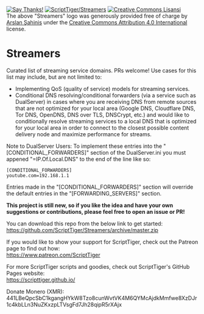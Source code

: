 [![Say Thanks!](https://img.shields.io/badge/Say%20Thanks-!-1EAEDB.svg)](https://saythanks.io/to/ScriptTiger)
[![ScriptTiger/Streamers](https://scripttiger.github.io/images/Streamers-banner.png)](https://github.com/ScriptTiger/Streamers)
[![Creative Commons Lisansi](https://i.creativecommons.org/l/by/4.0/88x31.png)](http://creativecommons.org/licenses/by/4.0/)  
The above "Streamers" logo was generously provided free of charge by [Arslan Şahinis](https://github.com/Arslanshn) under the [Creative Commons Attribution 4.0 International](http://creativecommons.org/licenses/by/4.0/) license.
# Streamers
Curated list of streaming service domains. PRs welcome! Use cases for this list may include, but are not limited to:  
- Implementing QoS (quality of service) models for streaming services.  
- Conditional DNS resolving/conditional forwarders (via a service such as DualServer) in cases where you are receiving DNS from remote sources that are not optimized for your local area (Google DNS, Cloudflare DNS, Tor DNS, OpenDNS, DNS over TLS, DNSCrypt, etc.) and would like to conditionally resolve streaming services to a local DNS that is optimized for your local area in order to connect to the closest possible content delivery node and maximize performance for streams.

Note to DualServer Users: To implement these entries into the "[CONDITIONAL_FORWARDERS]" section of the DualServer.ini you must appened "=IP.Of.Local.DNS" to the end of the line like so:  
```
[CONDITIONAL_FORWARDERS]
youtube.com=192.168.1.1
```
Entries made in the "[CONDITIONAL_FORWARDERS]" section will override the default entries in the "[FORWARDING_SERVERS]" section.

**This project is still new, so if you like the idea and have your own suggestions or contributions, please feel free to open an issue or PR!**

You can download this repo from the below link to get started:  
https://github.com/ScriptTiger/Streamers/archive/master.zip

If you would like to show your support for ScriptTiger, check out the Patreon page to find out how:  
https://www.patreon.com/ScriptTiger

For more ScriptTiger scripts and goodies, check out ScriptTiger's GitHub Pages website:  
https://scripttiger.github.io/

Donate Monero (XMR): 441LBeQpcSbC1kgangHYkW8Tzo8cunWvtVK4M6QYMcAjdkMmfwe8XzDJr1c4kbLLn3NuZKxzpLTVsgFd7Jh28qipR5rXAjx
